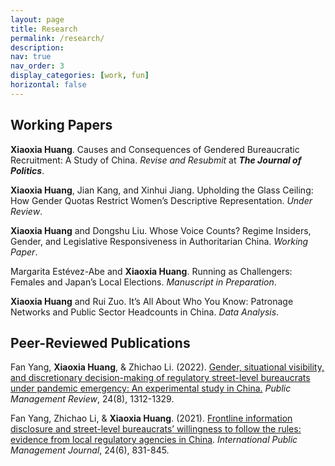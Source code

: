 ```yaml
---
layout: page
title: Research
permalink: /research/
description: 
nav: true
nav_order: 3
display_categories: [work, fun]
horizontal: false
---
```


<h2 class="small-heading">Working Papers</h2>

**Xiaoxia Huang**. Causes and Consequences of Gendered Bureaucratic Recruitment: A Study of China. *Revise and Resubmit* at ***The Journal of Politics***.


**Xiaoxia Huang**, Jian Kang, and Xinhui Jiang. Upholding the Glass Ceiling: How Gender Quotas Restrict Women’s Descriptive Representation. *Under Review*.


**Xiaoxia Huang** and Dongshu Liu. Whose Voice Counts? Regime Insiders, Gender, and Legislative Responsiveness in Authoritarian China. *Working Paper*.


Margarita Estévez-Abe and **Xiaoxia Huang**. Running as Challengers: Females and Japan’s Local Elections. *Manuscript in Preparation*.


**Xiaoxia Huang** and Rui Zuo. It’s All About Who You Know: Patronage Networks and Public Sector Headcounts in China. *Data Analysis*.


<h2 class="small-heading">Peer-Reviewed Publications</h2>

Fan Yang, **Xiaoxia Huang**, & Zhichao Li. (2022). [Gender, situational visibility, and discretionary decision-making of regulatory street-level bureaucrats under pandemic emergency: An experimental study in China.](https://www.tandfonline.com/doi/full/10.1080/14719037.2021.1886316) *Public Management Review*, 24(8), 1312-1329.

Fan Yang, Zhichao Li, & **Xiaoxia Huang**. (2021). [Frontline information disclosure and street-level bureaucrats’ willingness to follow the rules: evidence from local regulatory agencies in China](https://www-tandfonline-com.libezproxy2.syr.edu/doi/full/10.1080/10967494.2021.1921086). *International Public Management Journal*, 24(6), 831-845.



